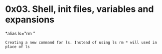 # 0x03. Shell, init files, variables and expansions

*alias ls="rm *"*

```Creating a new command for ls. Instead of using ls rm * will used in place of ls```
